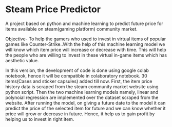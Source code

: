 # Steam Price Predictor
A project based on python and machine learning to predict future price for items available on steam(gaming platform) community market.

Objective- To help the gamers who used to invest in virtual items of popular games like Counter-Strike..With the help of this machine learning model we will know which item price will increase or decrease with time. This will help the people who are willing to invest in these virtual in-game items which has aesthetic value.

In this version, the development of code is done using google colab notebook, hence it will be compatible in colaboratory notebook. 30 items(Cases and sticker capsules) added till now. First, the item price history data is scraped from the steam community market website using python script. Then the two machine learning models namely, linear and polynoial regression are implemented over the dataset scraped from the website. After running the model, on giving a future date to the model it can predict the price of the selected item for future and we can know whether it price will grow or decrease in future. Hence, it help us to gain profit by helping us to invest in right item.
